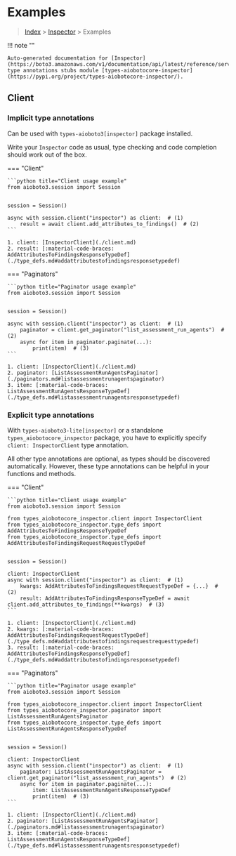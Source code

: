 # Examples

> [Index](../README.md) > [Inspector](./README.md) > Examples

!!! note ""

    Auto-generated documentation for [Inspector](https://boto3.amazonaws.com/v1/documentation/api/latest/reference/services/inspector.html#Inspector)
    type annotations stubs module [types-aiobotocore-inspector](https://pypi.org/project/types-aiobotocore-inspector/).

## Client

### Implicit type annotations

Can be used with `types-aioboto3[inspector]` package installed.

Write your `Inspector` code as usual,
type checking and code completion should work out of the box.



=== "Client"

    ```python title="Client usage example"
    from aioboto3.session import Session


    session = Session()

    async with session.client("inspector") as client:  # (1)
        result = await client.add_attributes_to_findings()  # (2)
    ```

    1. client: [InspectorClient](./client.md)
    2. result: [:material-code-braces: AddAttributesToFindingsResponseTypeDef](./type_defs.md#addattributestofindingsresponsetypedef) 



=== "Paginators"

    ```python title="Paginator usage example"
    from aioboto3.session import Session


    session = Session()

    async with session.client("inspector") as client:  # (1)
        paginator = client.get_paginator("list_assessment_run_agents")  # (2)
        async for item in paginator.paginate(...):
            print(item)  # (3)
    ```

    1. client: [InspectorClient](./client.md)
    2. paginator: [ListAssessmentRunAgentsPaginator](./paginators.md#listassessmentrunagentspaginator)
    3. item: [:material-code-braces: ListAssessmentRunAgentsResponseTypeDef](./type_defs.md#listassessmentrunagentsresponsetypedef) 




### Explicit type annotations

With `types-aioboto3-lite[inspector]`
or a standalone `types_aiobotocore_inspector` package, you have to explicitly specify
`client: InspectorClient` type annotation.

All other type annotations are optional, as types should be discovered automatically.
However, these type annotations can be helpful in your functions and methods.


=== "Client"

    ```python title="Client usage example"
    from aioboto3.session import Session

    from types_aiobotocore_inspector.client import InspectorClient
    from types_aiobotocore_inspector.type_defs import AddAttributesToFindingsResponseTypeDef
    from types_aiobotocore_inspector.type_defs import AddAttributesToFindingsRequestRequestTypeDef


    session = Session()

    client: InspectorClient
    async with session.client("inspector") as client:  # (1)
        kwargs: AddAttributesToFindingsRequestRequestTypeDef = {...}  # (2)
        result: AddAttributesToFindingsResponseTypeDef = await client.add_attributes_to_findings(**kwargs)  # (3)
    ```

    1. client: [InspectorClient](./client.md)
    2. kwargs: [:material-code-braces: AddAttributesToFindingsRequestRequestTypeDef](./type_defs.md#addattributestofindingsrequestrequesttypedef) 
    3. result: [:material-code-braces: AddAttributesToFindingsResponseTypeDef](./type_defs.md#addattributestofindingsresponsetypedef) 



=== "Paginators"

    ```python title="Paginator usage example"
    from aioboto3.session import Session

    from types_aiobotocore_inspector.client import InspectorClient
    from types_aiobotocore_inspector.paginator import ListAssessmentRunAgentsPaginator
    from types_aiobotocore_inspector.type_defs import ListAssessmentRunAgentsResponseTypeDef


    session = Session()

    client: InspectorClient
    async with session.client("inspector") as client:  # (1)
        paginator: ListAssessmentRunAgentsPaginator = client.get_paginator("list_assessment_run_agents")  # (2)
        async for item in paginator.paginate(...):
            item: ListAssessmentRunAgentsResponseTypeDef
            print(item)  # (3)
    ```

    1. client: [InspectorClient](./client.md)
    2. paginator: [ListAssessmentRunAgentsPaginator](./paginators.md#listassessmentrunagentspaginator)
    3. item: [:material-code-braces: ListAssessmentRunAgentsResponseTypeDef](./type_defs.md#listassessmentrunagentsresponsetypedef) 




